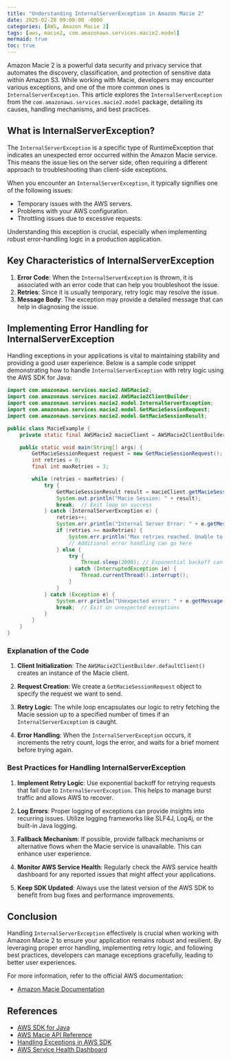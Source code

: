 ```yaml
---
title: "Understanding InternalServerException in Amazon Macie 2"
date: 2025-02-28 09:00:00 -0000
categories: [AWS, Amazon Macie 2]
tags: [aws, macie2, com.amazonaws.services.macie2.model]
mermaid: true
toc: true
---
```



Amazon Macie 2 is a powerful data security and privacy service that automates the discovery, classification, and protection of sensitive data within Amazon S3. While working with Macie, developers may encounter various exceptions, and one of the more common ones is `InternalServerException`. This article explores the `InternalServerException` from the `com.amazonaws.services.macie2.model` package, detailing its causes, handling mechanisms, and best practices.

## What is InternalServerException?

The `InternalServerException` is a specific type of RuntimeException that indicates an unexpected error occurred within the Amazon Macie service. This means the issue lies on the server side, often requiring a different approach to troubleshooting than client-side exceptions.

When you encounter an `InternalServerException`, it typically signifies one of the following issues:

- Temporary issues with the AWS servers.
- Problems with your AWS configuration.
- Throttling issues due to excessive requests.

Understanding this exception is crucial, especially when implementing robust error-handling logic in a production application.

## Key Characteristics of InternalServerException

1. **Error Code**: When the `InternalServerException` is thrown, it is associated with an error code that can help you troubleshoot the issue.
2. **Retries**: Since it is usually temporary, retry logic may resolve the issue.
3. **Message Body**: The exception may provide a detailed message that can help in diagnosing the issue.

## Implementing Error Handling for InternalServerException

Handling exceptions in your applications is vital to maintaining stability and providing a good user experience. Below is a sample code snippet demonstrating how to handle `InternalServerException` with retry logic using the AWS SDK for Java:

```java
import com.amazonaws.services.macie2.AWSMacie2;
import com.amazonaws.services.macie2.AWSMacie2ClientBuilder;
import com.amazonaws.services.macie2.model.InternalServerException;
import com.amazonaws.services.macie2.model.GetMacieSessionRequest;
import com.amazonaws.services.macie2.model.GetMacieSessionResult;

public class MacieExample {
    private static final AWSMacie2 macieClient = AWSMacie2ClientBuilder.defaultClient();

    public static void main(String[] args) {
        GetMacieSessionRequest request = new GetMacieSessionRequest();
        int retries = 0;
        final int maxRetries = 3;

        while (retries < maxRetries) {
            try {
                GetMacieSessionResult result = macieClient.getMacieSession(request);
                System.out.println("Macie Session: " + result);
                break;  // Exit loop on success
            } catch (InternalServerException e) {
                retries++;
                System.err.println("Internal Server Error: " + e.getMessage());
                if (retries >= maxRetries) {
                    System.err.println("Max retries reached. Unable to get Macie session.");
                    // Additional error handling can go here
                } else {
                    try {
                        Thread.sleep(2000); // Exponential backoff can be applied
                    } catch (InterruptedException ie) {
                        Thread.currentThread().interrupt();
                    }
                }
            } catch (Exception e) {
                System.err.println("Unexpected error: " + e.getMessage());
                break;  // Exit on unexpected exceptions
            }
        }
    }
}
```

### Explanation of the Code

1. **Client Initialization**: The `AWSMacie2ClientBuilder.defaultClient()` creates an instance of the Macie client.
  
2. **Request Creation**: We create a `GetMacieSessionRequest` object to specify the request we want to send.

3. **Retry Logic**: The while loop encapsulates our logic to retry fetching the Macie session up to a specified number of times if an `InternalServerException` is caught.

4. **Error Handling**: When the `InternalServerException` occurs, it increments the retry count, logs the error, and waits for a brief moment before trying again.

### Best Practices for Handling InternalServerException

1. **Implement Retry Logic**: Use exponential backoff for retrying requests that fail due to `InternalServerException`. This helps to manage burst traffic and allows AWS to recover.

2. **Log Errors**: Proper logging of exceptions can provide insights into recurring issues. Utilize logging frameworks like SLF4J, Log4j, or the built-in Java logging.

3. **Fallback Mechanism**: If possible, provide fallback mechanisms or alternative flows when the Macie service is unavailable. This can enhance user experience.

4. **Monitor AWS Service Health**: Regularly check the AWS service health dashboard for any reported issues that might affect your applications.

5. **Keep SDK Updated**: Always use the latest version of the AWS SDK to benefit from bug fixes and performance improvements.

## Conclusion

Handling `InternalServerException` effectively is crucial when working with Amazon Macie 2 to ensure your application remains robust and resilient. By leveraging proper error handling, implementing retry logic, and following best practices, developers can manage exceptions gracefully, leading to better user experiences. 

For more information, refer to the official AWS documentation:

- [Amazon Macie Documentation](https://docs.aws.amazon.com/macie/latest/userguide/what-is-macie.html)

## References
- [AWS SDK for Java](https://aws.amazon.com/sdk-for-java/)
- [AWS Macie API Reference](https://docs.aws.amazon.com/macie/latest/APIReference/Welcome.html)
- [Handling Exceptions in AWS SDK](https://docs.aws.amazon.com/sdk-for-java/latest/developer-guide/java_sdk_exception_handling.html)
- [AWS Service Health Dashboard](https://status.aws.amazon.com/)